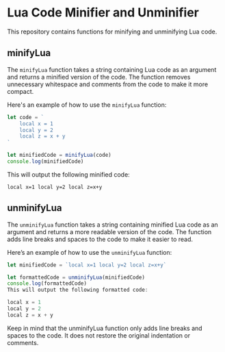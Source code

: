 # Lua Code Minifier and Unminifier

This repository contains functions for minifying and unminifying Lua code.

## minifyLua

The `minifyLua` function takes a string containing Lua code as an argument and returns a minified version of the code. The function removes unnecessary whitespace and comments from the code to make it more compact.

Here's an example of how to use the `minifyLua` function:

```javascript
let code = `
    local x = 1
    local y = 2
    local z = x + y
`

let minifiedCode = minifyLua(code)
console.log(minifiedCode)
```
This will output the following minified code:

```
local x=1 local y=2 local z=x+y
```

## unminifyLua

The `unminifyLua` function takes a string containing minified Lua code as an argument and returns a more readable version of the code. The function adds line breaks and spaces to the code to make it easier to read.

Here’s an example of how to use the `unminifyLua` function:

```javascript
let minifiedCode = `local x=1 local y=2 local z=x+y`

let formattedCode = unminifyLua(minifiedCode)
console.log(formattedCode)
This will output the following formatted code:

local x = 1 
local y = 2 
local z = x + y
```
Keep in mind that the unminifyLua function only adds line breaks and spaces to the code. It does not restore the original indentation or comments.
